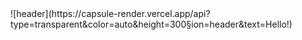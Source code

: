 <div>
![header](https://capsule-render.vercel.app/api?type=transparent&color=auto&height=300&section=header&text=Hello!)
</div>
